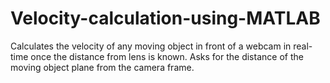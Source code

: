 # Velocity-calculation-using-MATLAB
Calculates the velocity of any moving object in front of a webcam in real-time once the distance from lens is known.
Asks for the distance of the moving object plane from the camera frame.
